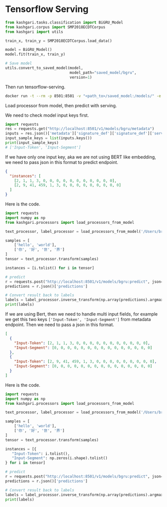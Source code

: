 # Tensorflow Serving

```python
from kashgari.tasks.classification import BiGRU_Model
from kashgari.corpus import SMP2018ECDTCorpus
from kashgari import utils

train_x, train_y = SMP2018ECDTCorpus.load_data()

model = BiGRU_Model()
model.fit(train_x, train_y)

# Save model
utils.convert_to_saved_model(model,
                             model_path="saved_model/bgru",
                             version=1)
```

Then run tensorflow-serving.

```bash
docker run -t --rm -p 8501:8501 -v "<path_to>/saved_model:/models/" -e MODEL_NAME=bgru tensorflow/serving
```

Load processor from model, then predict with serving.

We need to check model input keys first.

```python
import requests
res = requests.get("http://localhost:8501/v1/models/bgru/metadata")
inputs = res.json()['metadata']['signature_def']['signature_def']['serving_default']['inputs']
input_sample_keys = list(inputs.keys())
print(input_sample_keys)
# ['Input-Token', 'Input-Segment']
```

If we have only one input key, aka we are not using BERT like embedding,
 we need to pass json in this format to predict endpoint.

```json
{
  "instances": [
    [2, 1, 1, 3, 0, 0, 0, 0, 0, 0, 0, 0, 0, 0, 0],
    [2, 9, 41, 459, 1, 3, 0, 0, 0, 0, 0, 0, 0, 0, 0]
  ]
}
```

Here is the code.

```python
import requests
import numpy as np
from kashgari.processors import load_processors_from_model

text_processor, label_processor = load_processors_from_model('/Users/brikerman/Desktop/tf-serving/1603683152')

samples = [
    ['hello', 'world'],
    ['你', '好', '世', '界']
]
tensor = text_processor.transform(samples)

instances = [i.tolist() for i in tensor]

# predict
r = requests.post("http://localhost:8501/v1/models/bgru:predict", json={"instances": instances})
predictions = r.json()['predictions']

# Convert result back to labels
labels = label_processor.inverse_transform(np.array(predictions).argmax(-1))
print(labels)
```

If we are using Bert, then we need to handle multi input fields,
 for example we get this two keys `['Input-Token', 'Input-Segment']` from metadata endpoint.
 Then we need to pass a json in this format.

```json
[
  {
    "Input-Token": [2, 1, 1, 3, 0, 0, 0, 0, 0, 0, 0, 0, 0, 0, 0],
    "Input-Segment": [0, 0, 0, 0, 0, 0, 0, 0, 0, 0, 0, 0, 0, 0, 0]
  },
  {
    "Input-Token": [2, 9, 41, 459, 1, 3, 0, 0, 0, 0, 0, 0, 0, 0, 0],
    "Input-Segment": [0, 0, 0, 0, 0, 0, 0, 0, 0, 0, 0, 0, 0, 0, 0]
  }
]

```

Here is the code.

```python
import requests
import numpy as np
from kashgari.processors import load_processors_from_model

text_processor, label_processor = load_processors_from_model('/Users/brikerman/Desktop/tf-serving/1603683152')

samples = [
    ['hello', 'world'],
    ['你', '好', '世', '界']
]
tensor = text_processor.transform(samples)

instances = [{
   "Input-Token": i.tolist(),
   "Input-Segment": np.zeros(i.shape).tolist()
} for i in tensor]

# predict
r = requests.post("http://localhost:8501/v1/models/bgru:predict", json={"instances": instances})
predictions = r.json()['predictions']

# Convert result back to labels
labels = label_processor.inverse_transform(np.array(predictions).argmax(-1))
print(labels)
```

